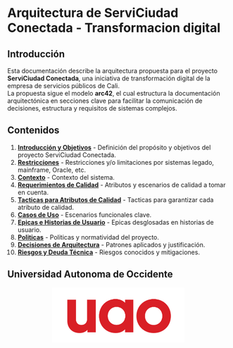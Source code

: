 # Arquitectura de ServiCiudad Conectada - Transformacion digital

## Introducción

Esta documentación describe la arquitectura propuesta para el proyecto **ServiCiudad Conectada**, una iniciativa de transformación digital de la empresa de servicios públicos de Cali.  
La propuesta sigue el modelo **arc42**, el cual estructura la documentación arquitectónica en secciones clave para facilitar la comunicación de decisiones, estructura y requisitos de sistemas complejos.

## Contenidos

1. [**Introducción y Objetivos**](01_introduccion_y_objetivos.md) - Definición del propósito y objetivos del proyecto ServiCiudad Conectada.
2. [**Restricciones**](02_restricciones.md) - Restricciones y/o limitaciones por sistemas legado, mainframe, Oracle, etc.
3. [**Contexto**](03_contexto.md) - Contexto del sistema.
4. [**Requerimientos de Calidad**](04_requerimientos_de_calidad.md) - Atributos y escenarios de calidad a tomar en cuenta. 
5. [**Tacticas para Atributos de Calidad**](05_tacticas_para_atributos_de_calidad.md) - Tacticas para garantizar cada atributo de calidad.
6. [**Casos de Uso**](06_casos_de_uso.md) - Escenarios funcionales clave.
7. [**Epicas e Historias de Usuario**](07_epicas_e_historias_de_usuario.md) - Epicas desglosadas en historias de usuario.
8. [**Politicas**](08_politicas.md) - Politicas y normatividad del proyecto.
9. [**Decisiones de Arquitectura**](07_decisiones_de_arquitectura.md) - Patrones aplicados y justificación.  
8. [**Riesgos y Deuda Técnica**](08_riesgos_y_deuda_tecnica.md) - Riesgos conocidos y mitigaciones.  

## Universidad Autonoma de Occidente

<div align="center">
    <img src="../recursos/imagenes/UAO-LOGO.png" alt="UAO LOGO" width="300"/>
</div>

